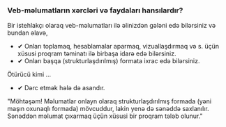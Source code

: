 ### Veb-məlumatların xərcləri və faydaları hansılardır?

Bir istehlakçı olaraq veb-məlumatları ilə əlinizdən gələni edə bilərsiniz və bundan əlavə,
- &#10004; Onları toplamaq, hesablamalar aparmaq, vizuallaşdırmaq və s. üçün xüsusi proqram təminatı ilə birbaşa idarə edə bilərsiniz.
- &#10004; Onları başqa (strukturlaşdırılmış) formata ixrac edə bilərsiniz.

Ötürücü kimi  &hellip;

- &#10004; Dərc etmək hələ də asandır.

"Möhtəşəm! Məlumatlar onlayn olaraq strukturlaşdırılmış formada (yəni maşın oxunaqlı formada) mövcuddur, lakin yenə də sənəddə saxlanılır. Sənəddən məlumat çıxarmaq üçün xüsusi bir proqram tələb olunur."
